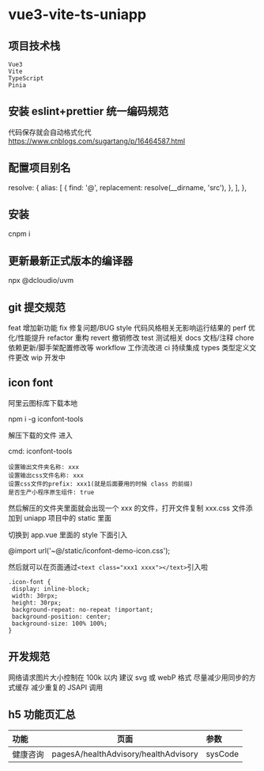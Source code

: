 # vue3-vite-ts-uniapp

## 项目技术栈

    Vue3
    Vite
    TypeScript
    Pinia

## 安装 eslint+prettier 统一编码规范

代码保存就会自动格式化代 <https://www.cnblogs.com/sugartang/p/16464587.html>

## 配置项目别名

resolve: {
alias: [
{
find: '@',
replacement: resolve(__dirname, 'src'),
},
],
},

## 安装

cnpm i

## 更新最新正式版本的编译器

npx @dcloudio/uvm

## git 提交规范

feat 增加新功能
fix 修复问题/BUG
style 代码风格相关无影响运行结果的
perf 优化/性能提升
refactor 重构
revert 撤销修改
test 测试相关
docs 文档/注释
chore 依赖更新/脚手架配置修改等
workflow 工作流改进
ci 持续集成
types 类型定义文件更改
wip 开发中

## icon font

阿里云图标库下载本地

npm i -g iconfont-tools

解压下载的文件 进入

cmd: iconfont-tools

    设置输出文件夹名称: xxx
    设置输出css文件名称: xxx
    设置css文件的prefix: xxx1(就是后面要用的时候 class 的前缀)
    是否生产小程序原生组件: true

然后解压的文件夹里面就会出现一个 xxx 的文件，打开文件复制 xxx.css 文件添加到 uniapp 项目中的 static 里面

切换到 app.vue 里面的 style 下面引入

@import url('~@/static/iconfont-demo-icon.css');

然后就可以在页面通过`<text class="xxx1 xxxx"></text>`引入啦

```
.icon-font {
 display: inline-block;
 width: 30rpx;
 height: 30rpx;
 background-repeat: no-repeat !important;
 background-position: center;
 background-size: 100% 100%;
}
```

## 开发规范

网络请求图片大小控制在 100k 以内 建议 svg 或 webP 格式
尽量减少用同步的方式缓存
减少重复的 JSAPI 调用

## h5 功能页汇总

| 功能 | 页面 | 参数 |
| :-- | :--: | :--|
| 健康咨询      | pagesA/healthAdvisory/healthAdvisory  | sysCode |
